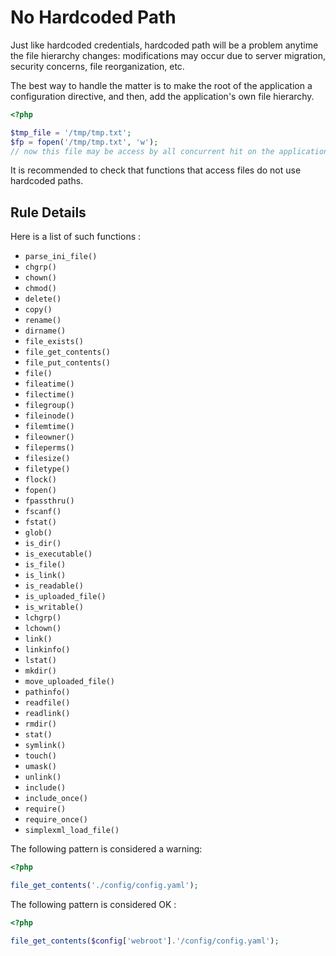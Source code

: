 <!-- Good Practices -->
# No Hardcoded Path

Just like hardcoded credentials, hardcoded path will be a problem anytime the file hierarchy changes: modifications may occur due to server migration, security concerns, file reorganization, etc. 

The best way to handle the matter is to make the root of the application a configuration directive, and then, add the application's own file hierarchy. 

```php
<?php

$tmp_file = '/tmp/tmp.txt';
$fp = fopen('/tmp/tmp.txt', 'w');
// now this file may be access by all concurrent hit on the application

```


It is recommended to check that functions that access files do not use hardcoded paths.


## Rule Details

Here is a list of such functions : 

* `parse_ini_file()`
* `chgrp()`
* `chown()`
* `chmod()`
* `delete()`
* `copy()`
* `rename()`
* `dirname()`
* `file_exists()`
* `file_get_contents()`
* `file_put_contents()`
* `file()`
* `fileatime()`
* `filectime()`
* `filegroup()`
* `fileinode()`
* `filemtime()`
* `fileowner()`
* `fileperms()`
* `filesize()`
* `filetype()`
* `flock()`
* `fopen()`
* `fpassthru()`
* `fscanf()`
* `fstat()`
* `glob()`
* `is_dir()`
* `is_executable()`
* `is_file()`
* `is_link()`
* `is_readable()`
* `is_uploaded_file()`
* `is_writable()`
* `lchgrp()`
* `lchown()`
* `link()`
* `linkinfo()`
* `lstat()`
* `mkdir()`
* `move_uploaded_file()`
* `pathinfo()`
* `readfile()`
* `readlink()`
* `rmdir()`
* `stat()`
* `symlink()`
* `touch()`
* `umask()`
* `unlink()`
* `include()`
* `include_once()`
* `require()`
* `require_once()`
* `simplexml_load_file()`


The following pattern is considered a warning:

```php
<?php

file_get_contents('./config/config.yaml');

```

The following pattern is considered OK :

```php
<?php

file_get_contents($config['webroot'].'/config/config.yaml');

```

